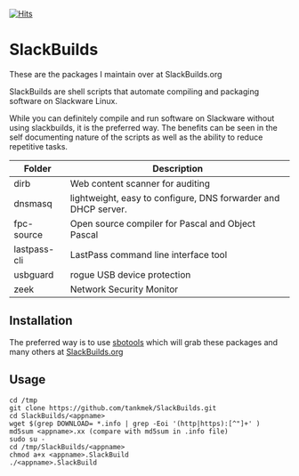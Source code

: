 [![Hits](https://hits.seeyoufarm.com/api/count/incr/badge.svg?url=https%3A%2F%2Fgithub.com%2Ftankmek%2FSlackBuilds&count_bg=%2379C83D&title_bg=%23555555&icon=&icon_color=%233A57E7&title=hits&edge_flat=false)](https://hits.seeyoufarm.com)

# SlackBuilds

These are the packages I maintain over at SlackBuilds.org

SlackBuilds are shell scripts that automate compiling and packaging software on Slackware Linux. 

While you can definitely compile and run software on Slackware without using slackbuilds, it
is the preferred way. The benefits can be seen in the self documenting nature of the scripts
as well as the ability to reduce repetitive tasks.


| Folder | Description |
| --- | --- |
| dirb | Web content scanner for auditing |
| dnsmasq | lightweight, easy to configure, DNS forwarder and DHCP server. |
| fpc-source | Open source compiler for Pascal and Object Pascal |
| lastpass-cli | LastPass command line interface tool |
| usbguard | rogue USB device protection |
| zeek | Network Security Monitor |


## Installation
The preferred way is to use [sbotools](https://pink-mist.github.io/sbotools/) which will grab these packages and many others at [SlackBuilds.org](https://www.slackbuilds.org)

## Usage
```
cd /tmp
git clone https://github.com/tankmek/SlackBuilds.git
cd SlackBuilds/<appname>
wget $(grep DOWNLOAD= *.info | grep -Eoi '(http|https):[^"]+' )
md5sum <appname>.xx (compare with md5sum in .info file)
sudo su -
cd /tmp/SlackBuilds/<appname>
chmod a+x <appname>.SlackBuild
./<appname>.SlackBuild
```

